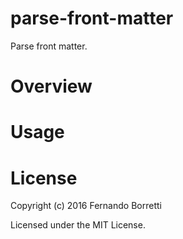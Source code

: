 # parse-front-matter

Parse front matter.

# Overview

# Usage

# License

Copyright (c) 2016 Fernando Borretti

Licensed under the MIT License.
